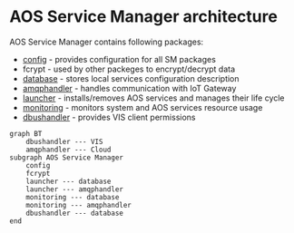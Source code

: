 # AOS Service Manager architecture

AOS Service Manager contains following packages:
* [config](doc/config.md) - provides configuration for all SM packages
* fcrypt - used by other packeges to encrypt/decrypt data
* [database](doc/database.md) - stores local services configuration
description
* [amqphandler](doc/amqphandler.md) - handles communication with IoT Gateway
* [launcher](doc/launcher.md) - installs/removes AOS services and manages their life cycle
* [monitoring](doc/monitoring.md) - monitors system and AOS services resource usage
* [dbushandler](doc/dbushandler.md) - provides VIS client permissions

```mermaid
graph BT
    dbushandler --- VIS
    amqphandler --- Cloud
subgraph AOS Service Manager
    config
    fcrypt
    launcher --- database
    launcher --- amqphandler
    monitoring --- database
    monitoring --- amqphandler
    dbushandler --- database
end
```
